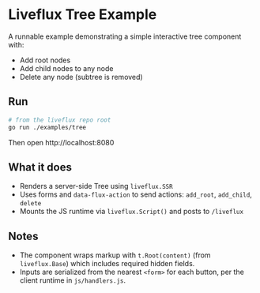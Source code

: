 # Liveflux Tree Example

A runnable example demonstrating a simple interactive tree component with:

- Add root nodes
- Add child nodes to any node
- Delete any node (subtree is removed)

## Run

```bash
# from the liveflux repo root
go run ./examples/tree
```

Then open http://localhost:8080

## What it does
- Renders a server-side Tree using `liveflux.SSR`
- Uses forms and `data-flux-action` to send actions: `add_root`, `add_child`, `delete`
- Mounts the JS runtime via `liveflux.Script()` and posts to `/liveflux`

## Notes
- The component wraps markup with `t.Root(content)` (from `liveflux.Base`) which includes required hidden fields.
- Inputs are serialized from the nearest `<form>` for each button, per the client runtime in `js/handlers.js`.
